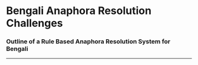 # Bengali Anaphora Resolution Challenges

### Outline of a Rule Based Anaphora Resolution System for Bengali

---